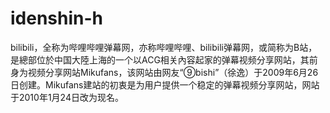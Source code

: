 # idenshin-h
bilibili，全称为哔哩哔哩弹幕网，亦称哔哩哔哩、bilibili弹幕网，或简称为B站，是總部位於中国大陸上海的一个以ACG相关內容起家的弹幕视频分享网站，其前身为视频分享网站Mikufans，该网站由网友“⑨bishi”（徐逸）于2009年6月26日创建。Mikufans建站的初衷是为用户提供一个稳定的弹幕视频分享网站，网站于2010年1月24日改为现名。
